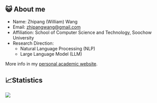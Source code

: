 ## 😺 About me

- Name: Zhipang (William) Wang
- Email: zhipangwang@gmail.com
- Affiliation: School of Computer Science and Technology, Soochow University
- Research Direction:
  - Natural Language Processing (NLP)
  - Large Language Model (LLM)
  <!-- - Deep Reinforcement Learning (DRL) -->

More info in my [personal academic website](https://zpwang-ai.github.io/).

## 📈Statistics

<img align="center" src="https://github-readme-stats.vercel.app/api?username=ZpWang-AI&show_icons=true&theme=dark" />
